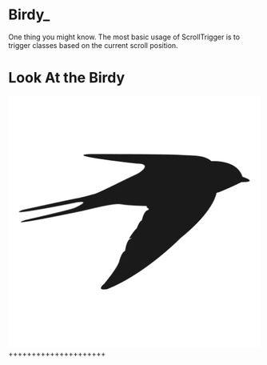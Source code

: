 # Birdy_
One thing you might know. The most basic usage of ScrollTrigger is to trigger classes based on the current scroll position. 

# Look At the Birdy

![alt text](https://github.com/AhsanParadise/Birdy_/blob/master/img/birdy.png?raw=true)
+++++++++++++++++++++

